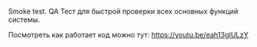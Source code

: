 Smoke test. QA
Тест для быстрой проверки всех основных функций системы.

Посмотреть как работает код можно тут: https://youtu.be/eah13glULzY

